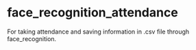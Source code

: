 # face_recognition_attendance
For taking attendance and saving information in .csv file through face_recognition.
